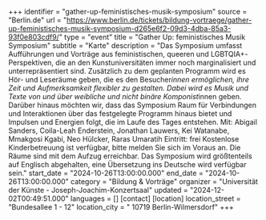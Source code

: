 +++
identifier = "gather-up-feministisches-musik-symposium"
source = "Berlin.de"
url = "https://www.berlin.de/tickets/bildung-vortraege/gather-up-feministisches-musik-symposium-d265e6f2-09d3-4dba-85a3-93f0e803cdf9/"
type = "event"
title = "Gather Up: feministisches Musik Symposium"
subtitle = "Karte"
description = "Das Symposium umfasst Aufführungen und Vorträge aus feministischen, queeren und LGBTQIA+-Perspektiven, die an den Kunstuniversitäten immer noch marginalisiert und unterrepräsentiert sind.
Zusätzlich zu dem geplanten Programm wird es Hör- und Leseräume geben, die es den Besucher*innen ermöglichen, ihre Zeit und Aufmerksamkeit flexibler zu gestalten. Dabei wird es Musik und Texte von und über weibliche und nicht binäre Komponist*innen geben. Darüber hinaus möchten wir, dass das Symposium Raum für Verbindungen und Interaktionen über das festgelegte Programm hinaus bietet und Impulsen und Energien folgt, die im Laufe des Tages entstehen.
Mit: Abigail Sanders, Coila-Leah Enderstein, Jonathan Lauwers, Kei Watanabe, Mmakgosi Kgabi, Neo Hülcker, Raras Umaratih
Eintritt: frei
Kostenlose Kinderbetreuung ist verfügbar, bitte melden Sie sich im Voraus an.
Die Räume sind mit dem Aufzug erreichbar.
Das Symposium wird größtenteils auf Englisch abgehalten, eine Übersetzung ins Deutsche wird verfügbar sein."
start_date = "2024-10-26T13:00:00.000"
end_date = "2024-10-26T13:00:00.000"
category = "Bildung & Vorträge"
organizer = "Universität der Künste - Joseph-Joachim-Konzertsaal"
updated = "2024-12-02T00:49:51.000"
languages = []
[contact]
[location]
location_street = "Bundesallee 1 - 12"
location_city = " 10719 Berlin-Wilmersdorf"
+++